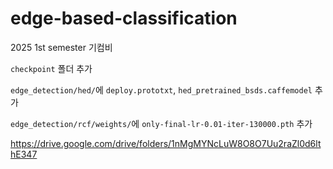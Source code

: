 # edge-based-classification
2025 1st semester 기컴비

`checkpoint` 폴더 추가

`edge_detection/hed/`에 `deploy.prototxt`, `hed_pretrained_bsds.caffemodel` 추가

`edge_detection/rcf/weights/`에 `only-final-lr-0.01-iter-130000.pth` 추가

https://drive.google.com/drive/folders/1nMgMYNcLuW8O8O7Uu2raZl0d6lthE347
